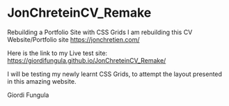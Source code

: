 # JonChreteinCV_Remake
Rebuilding a Portfolio Site with CSS Grids
I am rebuilding this CV Website/Portfolio site https://jonchretien.com/ 

Here is the link to my Live test site:
https://giordifungula.github.io/JonChreteinCV_Remake/

I will be testing my newly learnt CSS Grids, to attempt the layout presented in this amazing website.


Giordi Fungula